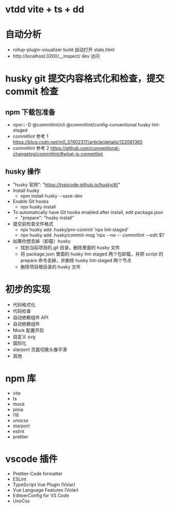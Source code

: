 # vtdd vite + ts + dd

# 自动分析

- rollup-plugin-visualizer build 自动打开 stats.html
- http://localhost:3200/\_\_inspect/ dev 访问

# husky git 提交内容格式化和检查，提交 commit 检查

## npm 下载包准备

- npm i -D @commitlint/cli @commitlint/config-conventional husky lint-staged
- commitlint 参考 1 https://blog.csdn.net/m0_37602317/article/details/122081365
- commitlint 参考 2 https://github.com/conventional-changelog/commitlint/#what-is-commitlint

## husky 操作

- "husky 官网": "https://typicode.github.io/husky/#/"
- Install husky
  - npm install husky --save-dev
- Enable Git hooks
  - npx husky install
- To automatically have Git hooks enabled after install, edit package.json
  - "prepare": "husky install"
- 提交前检查文件格式
  - npx husky add .husky/pre-commit 'npx lint-staged'
  - npx husky add .husky/commit-msg 'npx --no -- commitlint --edit $1'
- 如果你想去掉（卸载）husky
  - 找到当前项目的.git 目录，删除里面的 husky 文件
  - 将 package.json 里面的 husky lint-staged 两个包卸载，并把 script 的 prepare 命令去掉，并删除 husky lint-staged 两个节点
  - 删除项目根目录的.husky 文件

# 初步的实现

- 代码格式化
- 代码检查
- 自动依赖组件 API
- 自动依赖组件
- Mock 配置开启
- 自定义 svg
- 国际化
- starport 页面切换头像平滑
- 其他

# npm 库

- vite
- ts
- mock
- pinia
- i18
- unocss
- starport
- eslint
- prettier

# vscode 插件

- Prettier-Code formatter
- ESLint
- TypeScript Vue Plugin (Volar)
- Vue Language Features (Volar)
- EditoerConfig for VS Code
- UnoCss
